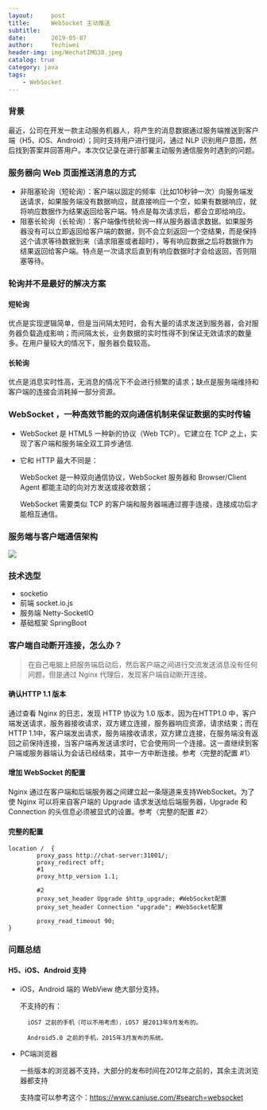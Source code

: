 ```yaml
---
layout:     post
title:      WebSocket 主动推送
subtitle:   
date:       2019-05-07
author:     Yezhiwei
header-img: img/WechatIMG38.jpeg
catalog: true
category: java
tags:
    - WebSocket
---
```



### 背景

最近，公司在开发一款主动服务机器人，将产生的消息数据通过服务端推送到客户端（H5、iOS、Android）；同时支持用户进行提问，通过 NLP 识别用户意图，然后找到答案并回答用户。本次仅记录在进行部署主动服务通信服务时遇到的问题。

### 服务器向 Web 页面推送消息的方式

* 非阻塞轮询（短轮询）：客户端以固定的频率（比如10秒钟一次）向服务端发送请求，如果服务端没有数据响应，就直接响应一个空，如果有数据响应，就将响应数据作为结果返回给客户端。特点是每次请求后，都会立即给响应。
* 阻塞长轮询（长轮询）：客户端像传统轮询一样从服务器请求数据。如果服务器没有可以立即返回给客户端的数据，则不会立刻返回一个空结果，而是保持这个请求等待数据到来（请求阻塞或者超时），等有响应数据之后将数据作为结果返回给客户端。特点是一次请求后直到有响应数据时才会给返回，否则阻塞等待。

### 轮询并不是最好的解决方案

#### 短轮询
优点是实现逻辑简单，但是当间隔太短时，会有大量的请求发送到服务器，会对服务器负载造成影响；而间隔太长，业务数据的实时性得不到保证无效请求的数量多。在用户量较大的情况下，服务器负载较高。

#### 长轮询
优点是消息实时性高，无消息的情况下不会进行频繁的请求；缺点是服务端维持和客户端的连接会消耗掉一部分资源。

### WebSocket ，一种高效节能的双向通信机制来保证数据的实时传输

* WebSocket 是 HTML5 一种新的协议（Web TCP）。它建立在 TCP 之上，实现了客户端和服务端全双工异步通信.
* 它和 HTTP 最大不同是：

	WebSocket 是一种双向通信协议，WebSocket 服务器和 Browser/Client Agent 都能主动的向对方发送或接收数据；
	
	WebSocket 需要类似 TCP 的客户端和服务器端通过握手连接，连接成功后才能相互通信。
	
### 服务端与客户端通信架构

![](https://ws1.sinaimg.cn/large/006tNc79ly1g2rnwhopiyj30j40eit9k.jpg)

### 技术选型

* socketio
* 前端 socket.io.js
* 服务端 Netty-SocketIO
* 基础框架 SpringBoot

### 客户端自动断开连接，怎么办？

> 在自己电脑上把服务端启动后，然后客户端之间进行交流发送消息没有任何问题，但是通过 Nginx 代理后，发现客户端自动断开连接。

#### 确认HTTP 1.1 版本

通过查看 Nginx 的日志，发现 HTTP 协议为 1.0 版本，因为在HTTP1.0 中，客户端发送请求，服务器接收请求，双方建立连接，服务器响应资源，请求结束；而在HTTP 1.1中，客户端发出请求，服务端接收请求，双方建立连接，在服务端没有返回之前保持连接，当客户端再发送请求时，它会使用同一个连接。这一直继续到客户端或服务器端认为会话已经结束，其中一方中断连接。参考〈完整的配置 #1〉

#### 增加 WebSocket 的配置

Nginx 通过在客户端和后端服务器之间建立起一条隧道来支持WebSocket。为了使 Nginx 可以将来自客户端的 Upgrade 请求发送给后端服务器，Upgrade 和 Connection 的头信息必须被显式的设置。参考〈完整的配置 #2〉

#### 完整的配置

```
location /  {
        proxy_pass http://chat-server:31001/;
        proxy_redirect off;
        #1
        proxy_http_version 1.1;

        #2
        proxy_set_header Upgrade $http_upgrade; #WebSocket配置
        proxy_set_header Connection "upgrade"; #WebSocket配置

        proxy_read_timeout 90;
}
```

### 问题总结

#### H5、iOS、Android 支持

* iOS，Android 端的 WebView 绝大部分支持。
       
	不支持的有：
	
		iOS7 之前的手机（可以不用考虑），iOS7 是2013年9月发布的。
		
		Android5.0 之前的手机，2015年3月发布的系统。

* PC端浏览器

	一些版本的浏览器不支持，大部分的发布时间在2012年之前的，其余主流浏览器都支持
	
	支持度可以参考这个：https://www.caniuse.com/#search=websocket












